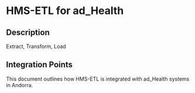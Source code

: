 # HMS-ETL for ad_Health

## Description

Extract, Transform, Load

## Integration Points

This document outlines how HMS-ETL is integrated with ad_Health systems in Andorra.
